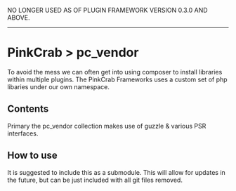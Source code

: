 NO LONGER USED AS OF PLUGIN FRAMEWORK VERSION 0.3.0 AND ABOVE.




****************************


# PinkCrab > pc_vendor #

To avoid the mess we can often get into using composer to install libraries within multiple plugins. The PinkCrab Frameworks uses a custom set of php libaries under our own namespace. 

## Contents ##

Primary the pc_vendor collection makes use of guzzle & various PSR interfaces. 

## How to use ##

It is suggested to include this as a submodule. This will allow for updates in the future, but can be just included with all git files removed.

